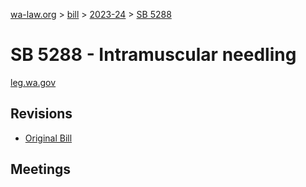 [wa-law.org](/) > [bill](/bill/) > [2023-24](/bill/2023-24/) > [SB 5288](/bill/2023-24/sb/5288/)

# SB 5288 - Intramuscular needling
[leg.wa.gov](https://app.leg.wa.gov/billsummary?BillNumber=5288&Year=2023&Initiative=false)

## Revisions
* [Original Bill](1/)

## Meetings